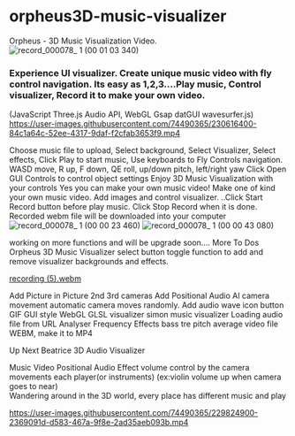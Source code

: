 # orpheus3D-music-visualizer
Orpheus - 3D Music Visualization Video.
![record_000078_ 1 (00 01 03 340)](https://user-images.githubusercontent.com/74490365/230616262-17ef82e7-90d0-42bb-9767-ede7c63926e8.png)

### Experience UI visualizer. Create unique music video with fly control navigation. Its easy as 1,2,3....Play music, Control visualizer, Record it to make your own video.
(JavaScript Three.js Audio API, WebGL Gsap datGUI wavesurfer.js)  
https://user-images.githubusercontent.com/74490365/230616400-84c1a64c-52ee-4317-9daf-f2cfab3653f9.mp4



Choose music file to upload, Select background,       Select Visualizer, Select effects, Click Play to start music, Use keyboards to Fly Controls navigation.  
WASD move, R up, F down, QE roll, up/down pitch, left/right yaw
Click Open GUI Controls to control object settings
Enjoy 3D Music Visualization with your controls
Yes you can make your own music video!  Make one of kind your own music video. Add images and control visualizer. ..Click Start Record button before play music.
Click Stop Record when it is done. Recorded webm file will be downloaded into your computer
![record_000078_ 1 (00 00 23 460)](https://user-images.githubusercontent.com/74490365/230616191-1ae81aa4-d7d1-43c6-9d75-354161de341a.png)
![record_000078_ 1 (00 00 43 080)](https://user-images.githubusercontent.com/74490365/230616326-6ccf0cf1-7389-4547-aa24-fc7da04231d2.png)


working on more functions and will be upgrade soon.... 
More To Dos
 Orpheus 3D Music Visualizer
select button toggle function to add and remove visualizer backgrounds and effects.

[recording (5).webm](https://user-images.githubusercontent.com/74490365/229824770-a11660d9-2780-4557-9563-2b39836d0eb6.webm)
                
Add Picture in Picture 2nd 3rd cameras
Add Positional Audio
AI camera movement automatic camera moves randomly.
Add audio wave icon button GIF
GUI style
WebGL GLSL visualizer
simon music visualizer
Loading audio file from URL
Analyser Frequency Effects bass tre pitch average 
video file WEBM, make it to MP4 

Up Next
Beatrice 3D Audio Visualizer     

Music Video
Positional Audio
Effect volume control by the camera movements
each player(or instruments)
(ex:violin volume up when camera goes to near)  
Wandering around in the 3D world, every place has different music and play


https://user-images.githubusercontent.com/74490365/229824900-2369091d-d583-467a-9f8e-2ad35aeb093b.mp4

